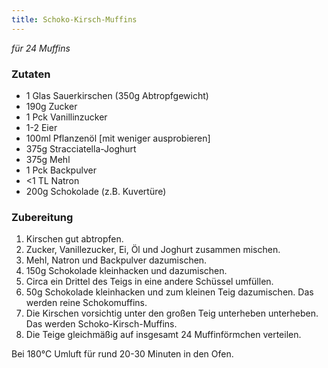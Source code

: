 ```yaml
---
title: Schoko-Kirsch-Muffins
---
```

*für 24 Muffins*

### Zutaten
* 1 Glas Sauerkirschen (350g Abtropfgewicht)
* 190g Zucker
* 1 Pck Vanillinzucker
* 1-2 Eier
* 100ml Pflanzenöl [mit weniger ausprobieren]
* 375g Stracciatella-Joghurt
* 375g Mehl
* 1 Pck Backpulver
* <1 TL Natron
* 200g Schokolade (z.B. Kuvertüre)

### Zubereitung
1. Kirschen gut abtropfen.
1. Zucker, Vanillezucker, Ei, Öl und Joghurt zusammen mischen.
1. Mehl, Natron und Backpulver dazumischen.
1. 150g Schokolade kleinhacken und dazumischen.
1. Circa ein Drittel des Teigs in eine andere Schüssel umfüllen.
1. 50g Schokolade kleinhacken und zum kleinen Teig dazumischen. Das werden reine Schokomuffins.
1. Die Kirschen vorsichtig unter den großen Teig unterheben unterheben. Das werden Schoko-Kirsch-Muffins.
1. Die Teige gleichmäßig auf insgesamt 24 Muffinförmchen verteilen.

Bei 180°C Umluft für rund 20-30 Minuten in den Ofen.
